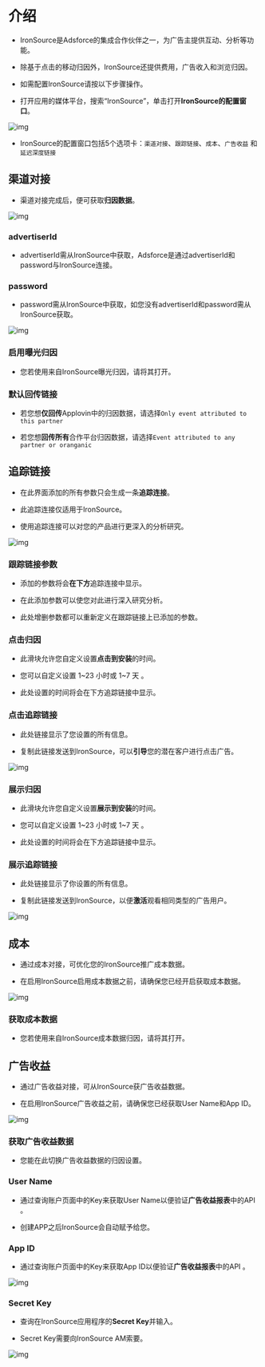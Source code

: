 # 介绍

* IronSource是Adsforce的集成合作伙伴之一，为广告主提供互动、分析等功能。

* 除基于点击的移动归因外，IronSource还提供费用，广告收入和浏览归因。

* 如需配置IronSource请按以下步骤操作。

* 打开应用的媒体平台，搜索“IronSource”，单击打开**IronSource的配置窗口**。

![img](IronSource1.png)

* IronSource的配置窗口包括5个选项卡：`渠道对接`、`跟踪链接`、`成本`、`广告收益` 和 `延迟深度链接`      

## 渠道对接

* 渠道对接完成后，便可获取**归因数据**。          

![img](IronSource2.png)

### advertiserId

* advertiserId需从IronSource中获取，Adsforce是通过advertiserId和password与IronSource连接。 

### password

* password需从IronSource中获取，如您没有advertiserId和password需从IronSource获取。 

![img](IronSource_Password.png)

### 启用曝光归因

* 您若使用来自IronSource曝光归因，请将其打开。

### 默认回传链接

* 若您想**仅回传**Applovin中的归因数据，请选择`Only event attributed to this partner`

* 若您想**回传所有**合作平台归因数据，请选择`Event attributed to any partner or oranganic`

## 追踪链接

* 在此界面添加的所有参数只会生成一条**追踪连接**。

* 此追踪连接仅适用于IronSource。

* 使用追踪连接可以对您的产品进行更深入的分析研究。

![img](IronSource3.png)

### 跟踪链接参数

* 添加的参数将会**在下方**追踪连接中显示。

* 在此添加参数可以使您对此进行深入研究分析。

* 此处增删参数都可以重新定义在跟踪链接上已添加的参数。

### 点击归因

* 此滑块允许您自定义设置**点击到安装**的时间。

* 您可以自定义设置 1~23 小时或 1~7 天 。

* 此处设置的时间将会在下方追踪链接中显示。

### 点击追踪链接

* 此处链接显示了您设置的所有信息。

* 复制此链接发送到IronSource，可以**引导**您的潜在客户进行点击广告。

![img](IronSource_ClickLink.png)

### 展示归因

* 此滑块允许您自定义设置**展示到安装**的时间。

* 您可以自定义设置 1~23 小时或 1~7 天 。

* 此处设置的时间将会在下方追踪链接中显示。

### 展示追踪链接

* 此处链接显示了你设置的所有信息。

* 复制此链接发送到IronSource，以便**激活**观看相同类型的广告用户。

![img](IronSource_ShowLink.png)  

## 成本

* 通过成本对接，可优化您的IronSource推广成本数据。

* 在启用IronSource启用成本数据之前，请确保您已经开启获取成本数据。

![img](IronSource4.png)

### 获取成本数据

* 您若使用来自IronSource成本数据归因，请将其打开。

## 广告收益

* 通过广告收益对接，可从IronSource获广告收益数据。

* 在启用IronSource广告收益之前，请确保您已经获取User Name和App ID。     

![img](IronSource5.png)

### 获取广告收益数据

* 您能在此切换广告收益数据的归因设置。

### User Name

* 通过查询账户页面中的Key来获取User Name以便验证**广告收益报表**中的API 。

* 创建APP之后IronSource会自动赋予给您。

### App ID

* 通过查询账户页面中的Key来获取App ID以便验证**广告收益报表**中的API 。

![img](IronSource_AppId-AppKey.png)

### Secret Key

* 查询在IronSource应用程序的**Secret Key**并输入。

* Secret Key需要向IronSource AM索要。

![img](IronSource_SecretKey.png)

